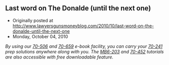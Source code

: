 ## Last word on The Donalde (until the next one)

 * Originally posted at http://www.lawyersgunsmoneyblog.com/2010/10/last-word-on-the-donalde-until-the-next-one
 * Monday, October 04, 2010

_By using our [70-506](http://www.thepass4sure.us/70-506-dumps.html) and [70-659](http://www.thepass4sure.biz/70-659.html) e-book facility, you can carry your [70-241](http://www.thepass4sure.me/70-241.html) prep solutions anywhere along with you. The [MB6-203](http://www.pass4sures.ca/MB6-203.html) and [70-452](http://www.pass4sures.ca/70-452.html) tutorials are also accessible with free downloadable feature._